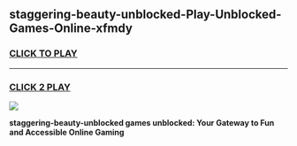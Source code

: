 
## staggering-beauty-unblocked-Play-Unblocked-Games-Online-xfmdy
<h3>
<a href="https://premium76.site?title=staggering-beauty-unblocked&ref=25A">CLICK TO PLAY</a></h3>
<hr>

<h3>
<a href="https://premium76.site?title=staggering-beauty-unblocked&ref=25A">CLICK 2 PLAY</a>
  
</h3>

<a href="https://premium76.site?title=staggering-beauty-unblocked&ref=25A"><img src="https://clearcache.store/games.png"></a>


**staggering-beauty-unblocked games unblocked: Your Gateway to Fun and Accessible Online Gaming**
